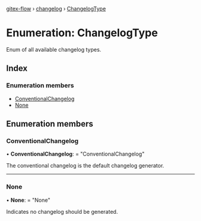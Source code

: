 [gitex-flow](../README.md) › [changelog](../modules/changelog.md) › [ChangelogType](changelog.changelogtype.md)

# Enumeration: ChangelogType

Enum of all available changelog types.

## Index

### Enumeration members

* [ConventionalChangelog](changelog.changelogtype.md#conventionalchangelog)
* [None](changelog.changelogtype.md#none)

## Enumeration members

###  ConventionalChangelog

• **ConventionalChangelog**: = "ConventionalChangelog"

The conventional changelog is the default changelog generator.

___

###  None

• **None**: = "None"

Indicates no changelog should be generated.
